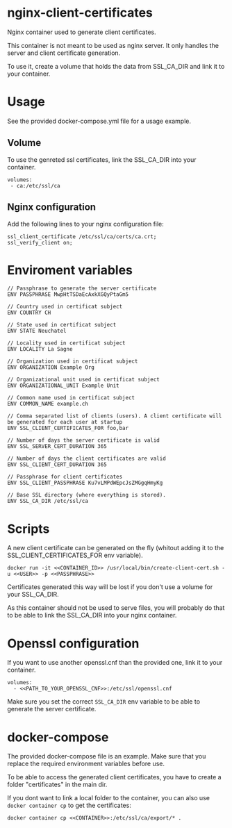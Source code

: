 # nginx-client-certificates
Nginx container used to generate client certificates.

This container is not meant to be used as nginx server. It only handles the server and client certificate generation.

To use it, create a volume that holds the data from SSL_CA_DIR and link it to your container.

# Usage
See the provided docker-compose.yml file for a usage example.


## Volume
To use the genreted ssl certificates, link the SSL_CA_DIR into your container.

```
volumes:
 - ca:/etc/ssl/ca
```


## Nginx configuration
Add the following lines to your nginx configuration file:

```
ssl_client_certificate /etc/ssl/ca/certs/ca.crt;
ssl_verify_client on;
```


# Enviroment variables
```
// Passphrase to generate the server certificate
ENV PASSPHRASE MwpHtTSDaEcAxkXGQyPtaGm5

// Country used in certificat subject
ENV COUNTRY CH

// State used in certificat subject
ENV STATE Neuchatel

// Locality used in certificat subject
ENV LOCALITY La Sagne

// Organization used in certificat subject
ENV ORGANIZATION Example Org

// Organizational unit used in certificat subject
ENV ORGANIZATIONAL_UNIT Example Unit

// Common name used in certificat subject
ENV COMMON_NAME example.ch

// Comma separated list of clients (users). A client certificate will be generated for each user at startup
ENV SSL_CLIENT_CERTIFICATES_FOR foo,bar

// Number of days the server certificate is valid
ENV SSL_SERVER_CERT_DURATION 365

// Number of days the client certificates are valid
ENV SSL_CLIENT_CERT_DURATION 365

// Passphrase for client certificates
ENV SSL_CLIENT_PASSPHRASE Ku7vLMPdWEpcJsZMGgqHmyKg

// Base SSL directory (where everything is stored).
ENV SSL_CA_DIR /etc/ssl/ca
```


# Scripts
A new client certificate can be generated on the fly (whitout adding it to the SSL_CLIENT_CERTIFICATES_FOR env variable).

```
docker run -it <<CONTAINER_ID>> /usr/local/bin/create-client-cert.sh -u <<USER>> -p <<PASSPHRASE>>
```


Certificates generated this way will be lost if you don't use a volume for your SSL_CA_DIR.

As this container should not be used to serve files, you will probably do that to be able to link the SSL_CA_DIR into your nginx container.

# Openssl configuration
If you want to use another openssl.cnf than the provided one, link it to your container.

```
volumes:
  - <<PATH_TO_YOUR_OPENSSL_CNF>>:/etc/ssl/openssl.cnf
```


Make sure you set the correct ```SSL_CA_DIR``` env variable to be able to generate the server certificate.


# docker-compose
The provided docker-compose file is an example. Make sure that you replace the required environment variables before use.


To be able to access the generated client certificates, you have to create a folder "certificates" in the main dir.


If you dont want to link a local folder to the container, you can also use ```docker container cp``` to get the certificates:

```
docker container cp <<CONTAINER>>:/etc/ssl/ca/export/* .
```
